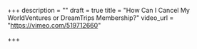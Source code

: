 +++
description = ""
draft = true
title = "How Can I Cancel My WorldVentures or DreamTrips Membership?"
video_url = "https://vimeo.com/519712660"

+++
